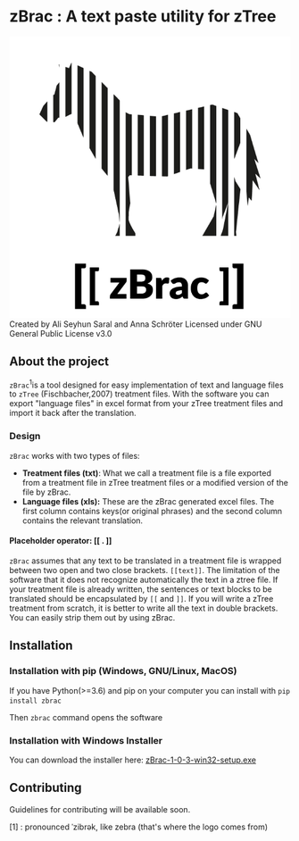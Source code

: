 # zBrac : A text paste utility for zTree
![weblogo](/visuals/img/png/weblogo.png)
Created by Ali Seyhun Saral and Anna Schröter
Licensed under GNU General Public License v3.0 

## About the project

`zBrac`<sup>1</sup>is a tool designed for easy implementation of text and language files to `zTree` (Fischbacher,2007) treatment files.  With the software you can export "language files" in excel format from your zTree treatment files and import it back after the translation.

### Design

 `zBrac` works with two types of files:

- **Treatment files (txt)**: What we call a treatment file is a file exported from a treatment file in zTree treatment files or a modified version of the file by zBrac. 
- **Language files (xls):** These are the zBrac generated excel files. The first column contains keys(or original phrases) and the second column contains the relevant translation. 

#### Placeholder operator: [[ . ]]

`zBrac` assumes that any text to be translated in a treatment file is wrapped between two open and two close brackets. `[[text]]`. The limitation of the software that it does not recognize automatically the text in a ztree file. If your treatment file is already written, the sentences or text blocks to be translated should be encapsulated by `[[` and `]]`. If you will write a zTree treatment from scratch, it is better to write all the text in double brackets. You can easily strip them out by using zBrac.

## Installation
### Installation with pip (Windows, GNU/Linux, MacOS)
If you have Python(>=3.6) and pip on your computer you can install with
`pip install zbrac` 

Then `zbrac` command opens the software

### Installation with Windows Installer
You can download the installer here: 
[zBrac-1-0-3-win32-setup.exe](https://github.com/seyhunsaral/zbrac/raw/master/installer/Output/zBrac-1-0-3-win32-setup.exe)

## Contributing
Guidelines for contributing will be available soon.

[1] :  pronounced ˈzibrək, like zebra (that's where the logo comes from)
